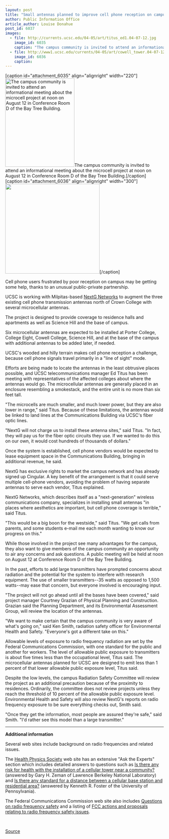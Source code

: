 ```yaml
---
layout: post
title: "Small antennas planned to improve cell phone reception on campus"
author: Public Information Office
article_author: Louise Donahue
post_id: 6037
images:
  - file: http://currents.ucsc.edu/04-05/art/titus_ed1.04-07-12.jpg
    image_id: 6035
    caption: "The campus community is invited to attend an informational meeting about the microcell project at noon on August 12 in Conference Room D of the Bay Tree Building."
  - file: http://www1.ucsc.edu/currents/04-05/art/cowell_tower.04-07-12.jpg
    image_id: 6036
    caption: 
---
```


[caption id="attachment_6035" align="alignright" width="220"]<a href="http://dev-ucsc-news.pantheonsite.io/wp-content/uploads/2004/07/titus_ed1.04-07-12.jpg"><img class="size-full wp-image-6035" src="http://dev-ucsc-news.pantheonsite.io/wp-content/uploads/2004/07/titus_ed1.04-07-12.jpg" alt="The campus community is invited to attend an informational meeting about the microcell project at noon on August 12 in Conference Room D of the Bay Tree Building." width="220" height="281" /></a>The campus community is invited to attend an informational meeting about the microcell project at noon on August 12 in Conference Room D of the Bay Tree Building.[/caption]
[caption id="attachment_6036" align="alignright" width="300"]<a href="http://dev-ucsc-news.pantheonsite.io/wp-content/uploads/2004/07/cowell_tower.04-07-12.jpg"><img class="size-full wp-image-6036" src="http://dev-ucsc-news.pantheonsite.io/wp-content/uploads/2004/07/cowell_tower.04-07-12.jpg" alt="" width="300" height="285" /></a>[/caption]
<p>
  Cell phone users frustrated by poor reception on campus may be getting some help, thanks to an unusual public-private partnership.<br>
</p>
<p>
  UCSC is working with Milpitas-based <a href="http://www.nextgnetworks.net/index2.htm">NextG Networks</a> to augment the three existing cell phone transmission antennas north of Crown College with several microcellular antennas.<br>
</p>
<p>
  The project is designed to provide coverage to residence halls and apartments as well as Science Hill and the base of campus.
</p>
<p>
  Six microcellular antennas are expected to be installed at Porter College, College Eight, Cowell College, Science Hill, and at the base of the campus with additional antennas to be added later, if needed.
</p>
<p>
  UCSC's wooded and hilly terrain makes cell phone reception a challenge, because cell phone signals travel primarily in a "line of sight" mode.<br>
</p>
<p>
  Efforts are being made to locate the antennas in the least obtrusive places possible, and UCSC telecommunications manager Ed Titus has been meeting with representatives of the affected colleges about where the antennas would go. The microcellular antennas are generally placed in an enclosure resembling a smokestack, and the entire unit is no more than six feet tall.<br>
</p>
<p>
  "The microcells are much smaller, and much lower power, but they are also lower in range," said Titus. Because of these limitations, the antennas would be linked to land lines at the Communications Building via UCSC's fiber optic lines.<br>
</p>
<p>
  "NextG will not charge us to install these antenna sites," said Titus. "In fact, they will pay us for the fiber optic circuits they use. If we wanted to do this on our own, it would cost hundreds of thousands of dollars."<br>
</p>
<p>
  Once the system is established, cell phone vendors would be expected to lease equipment space in the Communications Building, bringing in additional revenue, he said.<br>
</p>
<p>
  NextG has exclusive rights to market the campus network and has already signed up Cingular. A key benefit of the arrangement is that it could serve multiple cell-phone vendors, avoiding the problem of having separate antennas to serve each vendor, Titus explained.<br>
</p>
<p>
  NextG Networks, which describes itself as a "next-generation" wireless communications company, specializes in installing small antennas "in places where aesthetics are important, but cell phone coverage is terrible," said Titus.<br>
</p>
<p>
  "This would be a big boon for the westside," said Titus. "We get calls from parents, and some students e-mail me each month wanting to know our progress on this."<br>
</p>
<p>
  While those involved in the project see many advantages for the campus, they also want to give members of the campus community an opportunity to air any concerns and ask questions. A public meeting will be held at noon on August 12 at Conference Room D of the Bay Tree Building.<br>
</p>
<p>
  In the past, efforts to add large transmitters have prompted concerns about radiation and the potential for the system to interfere with research equipment. The use of smaller transmitters--35 watts as opposed to 1,500 watts--may ease that concern, but everyone involved is encouraging input.<br>
</p>
<p>
  "The project will not go ahead until all the bases have been covered," said project manager Courtney Grazian of Physical Planning and Construction. Grazian said the Planning Department, and its Environmental Assessment Group, will review the location of the antennas.<br>
</p>
<p>
  "We want to make certain that the campus community is very aware of what's going on," said Ken Smith, radiation safety officer for Environmental Health and Safety. "Everyone's got a different take on this."<br>
</p>
<p>
  Allowable levels of exposure to radio frequency radiation are set by the Federal Communications Commission, with one standard for the public and another for workers. The level of allowable public exposure to transmitters is about five times less than the occupational level, Titus said. The microcellular antennas planned for UCSC are designed to emit less than 1 percent of that lower allowable public exposure level, Titus said.<br>
</p>
<p>
  Despite the low levels, the campus Radiation Safety Committee will review the project as an additional precaution because of the proximity to residences. Ordinarily, the committee does not review projects unless they reach the threshold of 10 percent of the allowable public exposure level. Environmental Health and Safety will also review NextG's reports on radio frequency exposure to be sure everything checks out, Smith said.<br>
</p>
<p>
  "Once they get the information, most people are assured they're safe," said Smith. "I'd rather see this model than a large transmitter."
</p>
<hr>
<p>
  <b>Additional information</b>
</p>
<p>
  Several web sites include background on radio frequencies and related issues.
</p>
<p>
  The <a href="http://www.hps.org">Health Physics Society</a> web site has an extensive "Ask the Experts" section which includes detailed answers to questions such as <a href="http://hps.org/publicinformation/ate/q79.html">Is there any risk for health with the installation of a cellular tower near a community?</a> (answered by Gary H. Zeman of Lawrence Berkeley National Laboratory) and <a href="http://hps.org/publicinformation/ate/q511.html">Is there any standard for a distance between a cellular base station and residential area?</a> (answered by Kenneth R. Foster of the University of Pennsylvania).<br>
</p>
<p>
  The Federal Communications Commission web site also includes <a href="http://www.fcc.gov/oet/rfsafety/rf-faqs.html">Questions on radio frequency safety</a> and a listing of <a href="http://www.fcc.gov/oet/rfsafety/Welcome.html">FCC actions and proposals relating to radio frequency safety issues</a>.<br>
</p>
<p>
  <br>
</p>
<p><a href="http://www1.ucsc.edu/currents/04-05/07-12/antennas.html" title="Permalink to antennas">Source</a></p>
